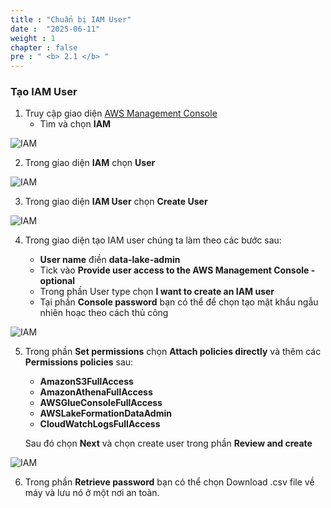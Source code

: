 ```yaml
---
title : "Chuẩn bị IAM User"
date :  "2025-06-11"
weight : 1 
chapter : false
pre : " <b> 2.1 </b> "
---
```


### Tạo IAM User 
1. Truy cập giao diện [AWS Management Console](https://console.aws.amazon.com)
    - Tìm và chọn **IAM**


![IAM](/Data-Lake-Workshop/images/2.prerequisite/0001-createiam.png)

2. Trong giao diện **IAM** chọn **User** 

![IAM](/Data-Lake-Workshop/images/2.prerequisite/0002-createiam.png)

3. Trong giao diện **IAM User** chọn **Create User**

![IAM](/Data-Lake-Workshop/images/2.prerequisite/0003-createiamuser.png)

4. Trong giao diện tạo IAM user chúng ta làm theo các bước sau:

    - **User name** điền **data-lake-admin**
    - Tick vào **Provide user access to the AWS Management Console - optional**
    - Trong phần User type chọn **I want to create an IAM user**
    - Tại phần **Console password** bạn có thể để chọn tạo mật khẩu ngẫu nhiên hoạc theo cách thủ công

![IAM](/Data-Lake-Workshop/images/2.prerequisite/0004-createiamuser.png)

5. Trong phần **Set permissions** chọn **Attach policies directly** và thêm các **Permissions policies** sau:
    - **AmazonS3FullAccess**
    - **AmazonAthenaFullAccess**
    - **AWSGlueConsoleFullAccess**
    - **AWSLakeFormationDataAdmin**
    - **CloudWatchLogsFullAccess**

    Sau đó chọn **Next** và chọn create user trong phần **Review and create**

![IAM](/Data-Lake-Workshop/images/2.prerequisite/0005-createiamuser.png)

6. Trong phần **Retrieve password** bạn có thể chọn Download .csv file về máy và lưu nó ở một nơi an toàn.



